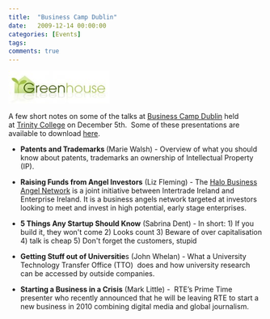 ```yaml
---
title:  "Business Camp Dublin"
date:   2009-12-14 00:00:00
categories: [Events]
tags:
comments: true
---
```


![](/assets/blog/business-camp-dublin/greenhouse_logo.jpg)

A few short notes on some of the talks at <a href="http://www.greenhouselimerick.com/camp/">Business Camp Dublin</a> held at <a href="http://www.tcd.ie/">Trinity College</a> on December 5th.  Some of these presentations are available to download <a href="http://www.greenhouselimerick.com/camp/2009/12/07/business-camp-dublin-presentation">here</a>.

<ul>
<li><strong>Patents and Trademarks </strong>(Marie Walsh) - Overview of what you should know about patents, trademarks an ownership of Intellectual Property (IP).</li>
</ul>
</div>
<div>
<ul>
<li><strong>Raising Funds from Angel Investors</strong> (Liz Fleming) - The <a href="http://www.hban.org/">Halo Business Angel Network</a> is a joint initiative between Intertrade Ireland and Enterprise Ireland. It is a business angels network targeted at investors looking to meet and invest in high potential, early stage enterprises.</li>
</ul>
</div>
<div>
<ul>
<li><strong>5 Things Any Startup Should Know</strong> (Sabrina Dent) - In short: 1) If you build it, they won't come 2) Looks count 3) Beware of over capitalisation 4) talk is cheap 5) Don't forget the customers, stupid</li>
</ul>
</div>
<div>
<ul>
<li><strong>Getting Stuff out of Universitie</strong>s (John Whelan) - What a University Technology Transfer Office (TTO)  does and how university research can be accessed by outside companies.</li>
</ul>
</div>
<div>
<ul>
<li><strong>Starting a Business in a Crisis</strong> (Mark Little) -  RTE’s Prime Time presenter who recently announced that he will be leaving RTE to start a new business in 2010 combining digital media and global journalism.</li>
</ul>
